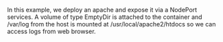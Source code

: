In this example, we deploy an apache and expose it via a NodePort services.
A volume of type EmptyDir is attached to the container and /var/log from the host is mounted at /usr/local/apache2/htdocs so we can access logs from web browser.
